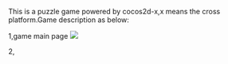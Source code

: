 This is a puzzle game powered by cocos2d-x,x means the cross platform.Game description as below:

1,game main page
![](https://raw.githubusercontent.com/xiebaochun/partygame-cocos2d-x/gh-pages/home/images/1.png)

2,